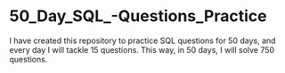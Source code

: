 # 50_Day_SQL_-Questions_Practice
I have created this repository to practice SQL questions for 50 days, and every day I will tackle 15 questions. This way, in 50 days, I will solve 750 questions.
